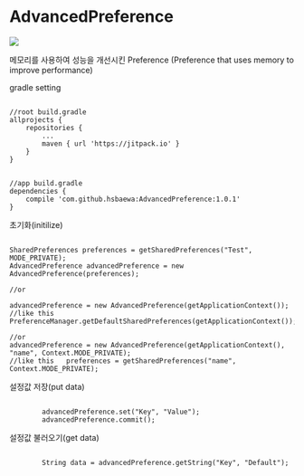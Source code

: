 # AdvancedPreference
[![](https://jitpack.io/v/hsbaewa/AdvancedPreference.svg)](https://jitpack.io/#hsbaewa/AdvancedPreference)

메모리를 사용하여 성능을 개선시킨 Preference
(Preference that uses memory to improve performance)


gradle setting
<pre><code>
//root build.gradle
allprojects {
    repositories {
        ...
        maven { url 'https://jitpack.io' }
    }
}
</code></pre>

<pre><code>
//app build.gradle
dependencies {
    compile 'com.github.hsbaewa:AdvancedPreference:1.0.1'
}
</code></pre>


초기화(initilize)
<pre><code>
SharedPreferences preferences = getSharedPreferences("Test", MODE_PRIVATE);
AdvancedPreference advancedPreference = new AdvancedPreference(preferences);

//or

advancedPreference = new AdvancedPreference(getApplicationContext());
//like this  PreferenceManager.getDefaultSharedPreferences(getApplicationContext());

//or
advancedPreference = new AdvancedPreference(getApplicationContext(), "name", Context.MODE_PRIVATE);
//like this   preferences = getSharedPreferences("name", Context.MODE_PRIVATE);
</code></pre>

설정값 저장(put data)
<pre><code>
        advancedPreference.set("Key", "Value");
        advancedPreference.commit();
</code></pre>

설정값 불러오기(get data)
<pre><code>
        String data = advancedPreference.getString("Key", "Default");
</code></pre>
